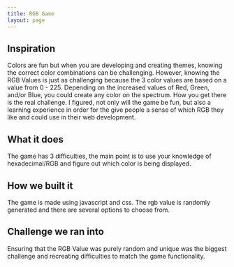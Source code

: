 ```yaml
---
title: RGB Game
layout: page
---
```


## Inspiration

Colors are fun but when you are developing and creating themes, knowing the correct color combinations can be challenging. However, knowing the RGB Values is just as challenging because the 3 color values are based on a value from 0 - 225. Depending on the increased values of Red, Green, and/or Blue, you could create any color on the spectrum. How you get there is the real challenge. I figured, not only will the game be fun, but also a learning experience in order for the give people a sense of which RGB they like and could use in their web development.

## What it does

The game has 3 difficulties, the main point is to use your knowledge of hexadecimal/RGB and figure out which color is being displayed.

## How we built it

The game is made using javascript and css. The rgb value is randomly generated and there are several options to choose from. 

## Challenge we ran into

Ensuring that the RGB Value was purely random and unique was the biggest challenge and recreating difficulties to match the game functionality.
